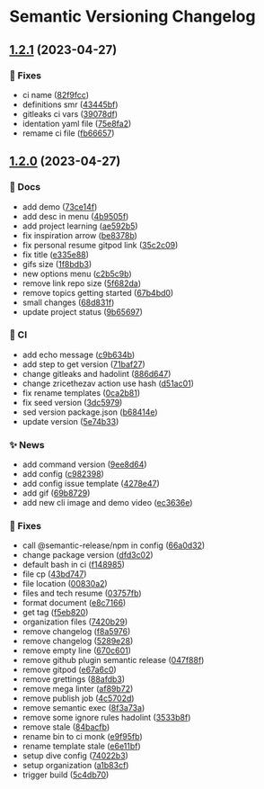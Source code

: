 # Semantic Versioning Changelog

## [1.2.1](https://github.com/lpmatos/personal-resume/compare/1.2.0...1.2.1) (2023-04-27)


### :bug: Fixes

* ci name ([82f9fcc](https://github.com/lpmatos/personal-resume/commit/82f9fcc00cdcfd6a9406c3d31742841ac842013c))
* definitions smr ([43445bf](https://github.com/lpmatos/personal-resume/commit/43445bfb09b6fa599fa63d7a8b0e7cfa86d2ca52))
* gitleaks ci vars ([39078df](https://github.com/lpmatos/personal-resume/commit/39078df282da320ff3648d65beb6c59850d68b07))
* identation yaml file ([75e8fa2](https://github.com/lpmatos/personal-resume/commit/75e8fa270e4aada2f7510c6817f9a106b551db0c))
* remame ci file ([fb66657](https://github.com/lpmatos/personal-resume/commit/fb6665728e9fd969db0d04623e5e497dd8157c5e))

## [1.2.0](https://github.com/lpmatos/personal-resume/compare/1.1.0...1.2.0) (2023-04-27)


### :memo: Docs

* add demo ([73ce14f](https://github.com/lpmatos/personal-resume/commit/73ce14fd9ff71915fc68e3a643ccf2c46f75c0ee))
* add desc in menu ([4b9505f](https://github.com/lpmatos/personal-resume/commit/4b9505f43150ec79b52d88467906bf67d508f278))
* add project learning ([ae592b5](https://github.com/lpmatos/personal-resume/commit/ae592b585d47f930011668bfcb69a88405192f07))
* fix inspiration arrow ([be8378b](https://github.com/lpmatos/personal-resume/commit/be8378b1aae0ea2844432a9658fce175b825a6af))
* fix personal resume gitpod link ([35c2c09](https://github.com/lpmatos/personal-resume/commit/35c2c09071fc07c4b8c7b63af69a1fa6b3b93237))
* fix title ([e335e88](https://github.com/lpmatos/personal-resume/commit/e335e8878e1af001a5fc32ae1b3fdb2932dea9cc))
* gifs size ([1f8bdb3](https://github.com/lpmatos/personal-resume/commit/1f8bdb3ba74d948b6f59c0017f97c8dfba816d58))
* new options menu ([c2b5c9b](https://github.com/lpmatos/personal-resume/commit/c2b5c9b46c0508e2298b38fde9f2cec4666032c0))
* remove link repo size ([5f682da](https://github.com/lpmatos/personal-resume/commit/5f682da57803e8176a784148cf9e95273fddaf25))
* remove topics getting started ([67b4bd0](https://github.com/lpmatos/personal-resume/commit/67b4bd0899c3f5b44462c4009e60435bcf88b0bb))
* small changes ([68d831f](https://github.com/lpmatos/personal-resume/commit/68d831fa35fc3a6926b31f49e727de9af7b91f65))
* update project status ([9b65697](https://github.com/lpmatos/personal-resume/commit/9b6569796050fe3bf1e5b6ffc48f016b4783bb02))


### :repeat: CI

* add echo message ([c9b634b](https://github.com/lpmatos/personal-resume/commit/c9b634bf7a488b4140e2fe02572ee25ad75b8c7a))
* add step to get version ([71baf27](https://github.com/lpmatos/personal-resume/commit/71baf27014bb14b313b7b0a8616cb82cfd8a0344))
* change gitleaks and hadolint ([886d647](https://github.com/lpmatos/personal-resume/commit/886d6470a2a70ac9ddcc2055444ac15ac9fbe3cf))
* change zricethezav action use hash ([d51ac01](https://github.com/lpmatos/personal-resume/commit/d51ac0107a42ca2087ec281b2fc10597f71d6c35))
* fix rename templates ([0ca2b81](https://github.com/lpmatos/personal-resume/commit/0ca2b81cb7ac70a150959bbf2c7566bceded0ea3))
* fix seed version ([3dc5979](https://github.com/lpmatos/personal-resume/commit/3dc597951da59ed0218cfa917dc666588bc82d55))
* sed version package.json ([b68414e](https://github.com/lpmatos/personal-resume/commit/b68414e9dd10d4c2f681854375ae870bf489fbdc))
* update version ([5e74b33](https://github.com/lpmatos/personal-resume/commit/5e74b33a815b7ba33adabf0c91b008ae27cdd261))


### :sparkles: News

* add command version ([9ee8d64](https://github.com/lpmatos/personal-resume/commit/9ee8d647d8d839e880b6803b9c0f11a0706ecb0a))
* add config ([c982398](https://github.com/lpmatos/personal-resume/commit/c982398b1b651e46ced43b3282ff06a47412d7fc))
* add config issue template ([4278e47](https://github.com/lpmatos/personal-resume/commit/4278e47d91909e19a38ac577024fc1cae936271f))
* add gif ([69b8729](https://github.com/lpmatos/personal-resume/commit/69b872944e1ab6b7204dbe5f141923753e60f923))
* add new cli image and demo video ([ec3636e](https://github.com/lpmatos/personal-resume/commit/ec3636ecd722f5c80bb995ed0c34f7b71ea8d148))


### :bug: Fixes

* call @semantic-release/npm in config ([66a0d32](https://github.com/lpmatos/personal-resume/commit/66a0d32f6e0624a88a93702aaebdea23a514a382))
* change package version ([dfd3c02](https://github.com/lpmatos/personal-resume/commit/dfd3c022c275ed763d1f5c645ed9fb7640b27590))
* default bash in ci ([f148985](https://github.com/lpmatos/personal-resume/commit/f14898591b4ef6f68037141537397961bdb41f71))
* file cp ([43bd747](https://github.com/lpmatos/personal-resume/commit/43bd747b0385f2099718dd8d51ce08d783dd3b99))
* file location ([00830a2](https://github.com/lpmatos/personal-resume/commit/00830a2316cade8da5ba263056d1edb9dde2cb78))
* files and tech resume ([03757fb](https://github.com/lpmatos/personal-resume/commit/03757fb0969ff0776fb1ee2f09b8890281d00dd7))
* format document ([e8c7166](https://github.com/lpmatos/personal-resume/commit/e8c71660c2f9991d6e95a2994563a0f35d29cb57))
* get tag ([f5eb820](https://github.com/lpmatos/personal-resume/commit/f5eb820dde4830979c20ffd3d327b210fc721ab9))
* organization files ([7420b29](https://github.com/lpmatos/personal-resume/commit/7420b29dce7b1a1e0bbd0d3faa58cff72a9973b2))
* remove changelog ([f8a5976](https://github.com/lpmatos/personal-resume/commit/f8a59763b90624b8c65dbfbbffbc2a4c57545277))
* remove changelog ([5289e28](https://github.com/lpmatos/personal-resume/commit/5289e28d7d3839a125e04e623f1aad2d0822b370))
* remove empty line ([670c601](https://github.com/lpmatos/personal-resume/commit/670c6016080869a459d60e195356a9ed87f68f45))
* remove github plugin semantic release ([047f88f](https://github.com/lpmatos/personal-resume/commit/047f88f2b15943ba312bc658e1412f557a99a210))
* remove gitpod ([e67a6c0](https://github.com/lpmatos/personal-resume/commit/e67a6c0e94e39ad95814a68c58b54575b4adb4f7))
* remove grettings ([88afdb3](https://github.com/lpmatos/personal-resume/commit/88afdb33635b8ce4fbae92dc12135d3846b236f9))
* remove mega linter ([af89b72](https://github.com/lpmatos/personal-resume/commit/af89b7292880fdb635354d7250a028d3ae0bd282))
* remove publish job ([4c5702d](https://github.com/lpmatos/personal-resume/commit/4c5702d7dbc7cf9df2f4a4e237ecd7e7e9f324d1))
* remove semantic exec ([8f3a73a](https://github.com/lpmatos/personal-resume/commit/8f3a73a28f660ce6c0598e43eb61e74ccb41d9bf))
* remove some ignore rules hadolint ([3533b8f](https://github.com/lpmatos/personal-resume/commit/3533b8f9acabe4cc1c0730e00bd6c6ba59de3d12))
* remove stale ([84bacfb](https://github.com/lpmatos/personal-resume/commit/84bacfb0e5c7e74a090885d04b797298b5bbf227))
* rename bin to ci monk ([e9f95fb](https://github.com/lpmatos/personal-resume/commit/e9f95fbbb0339ec2200c3f81d8d84068b094257a))
* rename template stale ([e6e11bf](https://github.com/lpmatos/personal-resume/commit/e6e11bf730bfa99129a1bc6631ae1864cc4ac3a8))
* setup dive config ([74022b3](https://github.com/lpmatos/personal-resume/commit/74022b33cdd7f67ab363f26c82f1e649b002d0f5))
* setup organization ([a1b83cf](https://github.com/lpmatos/personal-resume/commit/a1b83cfcd16987db8d0b5dc75725a29f9405a0dc))
* trigger build ([5c4db70](https://github.com/lpmatos/personal-resume/commit/5c4db70fd724a744c37a3bbce17464e1daa8e829))
